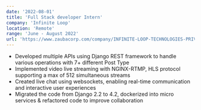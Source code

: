 ```yaml
---
date: '2022-08-01'
title: 'Full Stack developer Intern'
company: 'Infinite Loop'
location: 'Remote'
range: 'June - August 2022'
url: 'https://www.zaubacorp.com/company/INFINITE-LOOP-TECHNOLOGIES-PRIVATE-LIMITED/U72100MH2014PTC255921'
---
```


- Developed multiple APIs using Django REST framework to handle various operations with 7+ different Post Type
- Implemented video live streaming with NGINX-RTMP, HLS protocol supporting a max of 512 simultaneous streams
- Created live chat using websockets, enabling real-time communication and interactive user experiences
- Migrated the code from Django 2.2 to 4.2, dockerized into micro services & refactored code to improve collaboration
